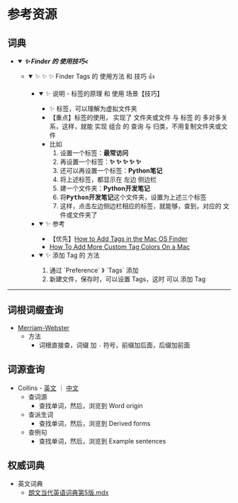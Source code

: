 
# 参考资源
## 词典
  * <details open>
        <summary>
            <i><b>✨ Finder 的 使用技巧<</b></i>
        </summary>
        <ul style="disc">
            <li><a id="use-of-finder-tags"></a>
                <details open>
                    <summary>
                        ✨ ✨ ✨ Finder Tags 的 使用方法 和 技巧 👍
                    </summary>
                    <ul>
                        <li>
                            <details open>
                                <summary>
                                    ✨ 说明 - 标签的原理 和 使用 场景【技巧】
                                </summary>
                                <ul>
                                    <li>
                                        ✨ 标签，可以理解为虚拟文件夹
                                    </li>
                                    <li>
                                        【重点】标签的使用， 实现了  文件夹或文件 与 标签 的 多对多关系，这样，就能 实现 组合 的 查询 与 归类，不用复制文件夹或文件
                                    </li>
                                    <li>比如
                                        <ol type="1">
                                            <li>设置一个标签：<b>最常访问</b></li>
                                            <li>再设置一个标签：<b>✨ ✨ ✨ ✨ ✨</b></li>
                                            <li>还可以再设置一个标签：<b>Python笔记</b></li>
                                            <li>将上述标签，都显示在 左边 侧边栏</li>
                                            <li>建一个文件夹：<b>Python开发笔记</b></li>
                                            <li>将<kbd><b>Python开发笔记</b></kbd>这个文件夹，设置为上述三个标签</li>
                                            <li>这样，点击左边侧边栏相应的标签，就能够，查到，对应的 文件或文件夹了</li>
                                        </ol>
                                    </li>
                                </ul>
                            </details>
                        </li>
                        <li>
                            <details open>
                                <summary>
                                    ✨ 参考
                                </summary>
                                <ul>
                                    <li>【优先】<a href="https://www.youtube.com/watch?v=T0Jj4lUm_p8">How to Add Tags in the Mac OS Finder</a></li>
                                    <li><a href="https://macmyths.com/mac-custom-tag-colors/">How To Add More Custom Tag Colors On a Mac</a></li>
                                </ul>
                            </details>
                        </li>
                        <li>
                            <details open>
                                <summary>
                                    ✨ 添加 Tag 的 方法
                                </summary>
                                <ol type="1">
                                    <li>通过 `Preference` 》 `Tags` 添加</li>
                                    <li>新建文件，保存时，可以设置 Tags，这时 可以 添加 Tag</li>
                                </ol>
                            </details>
                        </li>
                    </ul>
                </details>
            </li>
        </ul>
    </details>

----
## 词根词缀查询
  * [Merriam-Webster](https://merriam-webster.com/dictionary)
    + 方法
      - 词根直接查，词缀 加 `-` 符号，前缀加后面，后缀加前面
## 词源查询
  * Collins - <a href="https://www.collinsdictionary.com/dictionary/english">英文</a> ｜ <a href="https://www.collinsdictionary.com/zh/dictionary/english">中文</a>
    + 查词源
      - 查找单词，然后，浏览到 Word origin
    + 查派生词
      - 查找单词，然后，浏览到 Derived forms
    + 查例句
      - 查找单词，然后，浏览到 Example sentences
## 权威词典
  * 英文词典
    + [朗文当代英语词典第5版.mdx](http://www.yunpangou.com/114954599903754240)<br>

